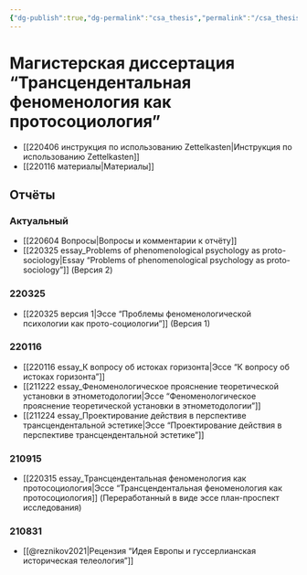 ```yaml
---
{"dg-publish":true,"dg-permalink":"csa_thesis","permalink":"/csa_thesis/","dgHomeLink":false,"dgPassFrontmatter":false}
---
```


# Магистерская диссертация “Трансцендентальная феноменология как протосоциология”
- [[220406 инструкция по использованию Zettelkasten|Инструкция по использованию Zettelkasten]]
- [[220116 материалы|Материалы]]



## Отчёты
### Актуальный
- [[220604 Вопросы|Вопросы и комментарии к отчёту]]
- [[220325 essay_Problems of phenomenological psychology as proto-sociology|Essay “Problems of phenomenological psychology as proto-sociology”]] (Версия 2)

### 220325
- [[220325 версия 1|Эссе “Проблемы феноменологической психологии как прото-социологии”]] (Версия 1)

### 220116
- [[220116 essay_К вопросу об истоках горизонта|Эссе “К вопросу об истоках горизонта”]]
- [[211222 essay_Феноменологическое прояснение теоретической установки в этнометодологии|Эссе “Феноменологическое прояснение теоретической установки в этнометодологии”]]
- [[211224 essay_Проектирование действия в перспективе трансцендентальной эстетике|Эссе “Проектирование действия в перспективе трансцендентальной эстетике”]]

### 210915
- [[220315 essay_Трансцендентальная феноменология как протосоциология|Эссе “Трансцендентальная феноменология как протосоциология]] (Переработанный в виде эссе план-проспект исследования)

### 210831
- [[@reznikov2021|Рецензия “Идея Европы и гуссерлианская историческая телеология”]]